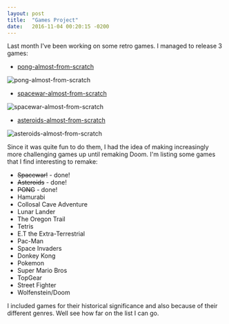 ```yaml
---
layout: post
title:  "Games Project"
date:   2016-11-04 00:20:15 -0200
---
```

Last month I've been working on some retro games. I managed to release 3 games:
<!--more-->
* [pong-almost-from-scratch](https://luxedo.github.io/pong-almost-from-scratch/)

<img class="img img-responsive" alt="pong-almost-from-scratch" src="https://raw.githubusercontent.com/luxedo/pong-almost-from-scratch/master/assets/opengraph.png"/>

* [spacewar-almost-from-scratch](https://luxedo.github.io/spacewar-almost-from-scratch/)

<img class="img img-responsive" alt="spacewar-almost-from-scratch" src="https://raw.githubusercontent.com/luxedo/spacewar-almost-from-scratch/master/assets/opengraph.png"/>

* [asteroids-almost-from-scratch](https://asteroids-almost-from-scratch.herokuapp.com/)

<img class="img img-responsive" alt="asteroids-almost-from-scratch" src="https://raw.githubusercontent.com/luxedo/asteroids-almost-from-scratch/master/docs/assets/opengraph.png"/>

Since it was quite fun to do them, I had the idea of making increasingly more challenging games up until remaking Doom.
I'm listing some games that I find interesting to remake:

* ~~Spacewar!~~ - done!
* ~~Asteroids~~ - done!
* ~~PONG~~ - done!
* Hamurabi
* Collosal Cave Adventure
* Lunar Lander
* The Oregon Trail
* Tetris
* E.T the Extra-Terrestrial
* Pac-Man
* Space Invaders
* Donkey Kong
* Pokemon
* Super Mario Bros
* TopGear
* Street Fighter
* Wolfenstein/Doom

I included games for their historical significance and also because of their different genres. Well see how far on the list I can go.
